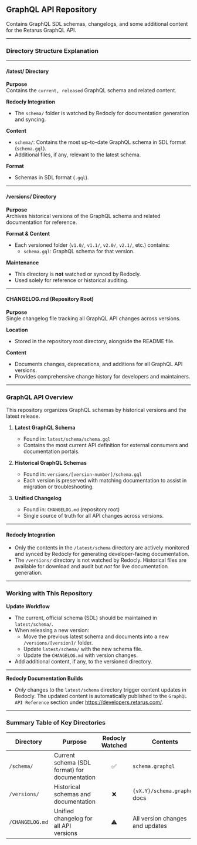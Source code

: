 ## GraphQL API Repository

Contains GraphQL SDL schemas, changelogs, and some additional content for the Retarus GraphQL API.

---

### Directory Structure Explanation

---

#### /latest/ Directory

**Purpose**  
Contains the `current, released` GraphQL schema and related content.

**Redocly Integration**  
- The `schema/` folder is watched by Redocly for documentation generation and syncing.

**Content**  
- `schema/`: Contains the most up-to-date GraphQL schema in SDL format (`schema.gql`).
- Additional files, if any, relevant to the latest schema.

**Format**  
- Schemas in SDL format (`.gql`).

---

#### /versions/ Directory

**Purpose**  
Archives historical versions of the GraphQL schema and related documentation for reference.

**Format & Content**  
- Each versioned folder (`v1.0/`, `v1.1/`, `v2.0/`, `v2.1/`, etc.) contains:
  - `schema.gql`: GraphQL schema for that version.

**Maintenance**  
- This directory is **not** watched or synced by Redocly.
- Used solely for reference or historical auditing.

---

#### CHANGELOG.md (Repository Root)

**Purpose**  
Single changelog file tracking all GraphQL API changes across versions.

**Location**  
- Stored in the repository root directory, alongside the README file.

**Content**  
- Documents changes, deprecations, and additions for all GraphQL API versions.
- Provides comprehensive change history for developers and maintainers.

---

### GraphQL API Overview

This repository organizes GraphQL schemas by historical versions and the latest release.

1. **Latest GraphQL Schema**  
   - Found in: `latest/schema/schema.gql`
   - Contains the most current API definition for external consumers and documentation portals.

2. **Historical GraphQL Schemas**  
   - Found in: `versions/[version-number]/schema.gql`
   - Each version is preserved with matching documentation to assist in migration or troubleshooting.

3. **Unified Changelog**  
   - Found in: `CHANGELOG.md` (repository root)
   - Single source of truth for all API changes across versions.

---

#### Redocly Integration

- Only the contents in the `/latest/schema` directory are actively monitored and synced by Redocly for generating developer-facing documentation.
- The `/versions/` directory is not watched by Redocly. Historical files are available for download and audit but _not_ for live documentation generation.

---

### Working with This Repository

**Update Workflow**

- The current, official schema (SDL) should be maintained in `latest/schema/`.
- When releasing a new version:
  - Move the previous latest schema and documents into a new `/versions/[version]/` folder.
  - Update `latest/schema/` with the new schema file.
  - Update the `CHANGELOG.md` with version changes.
- Add additional content, if any, to the versioned directory.

---

**Redocly Documentation Builds**

- _Only_ changes to the `latest/schema` directory trigger content updates in Redocly. The updated content is automatically published to the `GraphQL API Reference` section under https://developers.retarus.com/.

---

### Summary Table of Key Directories

| Directory                     | Purpose                                              | Redocly Watched | Contents                                 |
|-------------------------------|-----------------------------------------------------|:---------------:|------------------------------------------|
| `/schema/`                    | Current schema (SDL format) for documentation       |      ✅         | `schema.graphql`                         |
| `/versions/`                  | Historical schemas and documentation                 |      ❌         | `{vX.Y}/schema.graphql`, docs            |
| `/CHANGELOG.md`               | Unified changelog for all API versions              |      ⚠️         | All version changes and updates          |

